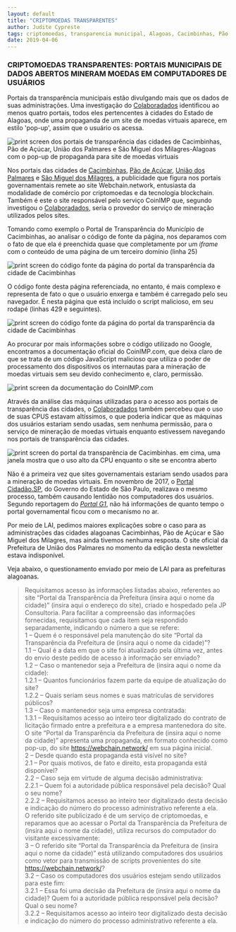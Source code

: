 ```yaml
---
layout: default
title: "CRIPTOMOEDAS TRANSPARENTES"
author: Judite Cypreste
tags: criptomoedas, transparencia municipal, Alagoas, Cacimbinhas, Pão de Açúcar, União dos Palmares, São Miguel dos Milagres
date: 2019-04-06
---
```


### CRIPTOMOEDAS TRANSPARENTES: PORTAIS MUNICIPAIS DE DADOS ABERTOS MINERAM MOEDAS EM COMPUTADORES DE USUÁRIOS

Portais da transparência municipais estão divulgando mais que os dados de suas administrações. Uma investigação do [Colaboradados](https://colaboradados.github.io/) identificou ao menos quatro portais, todos eles pertencentes à cidades do Estado de Alagoas, onde uma propaganda de um site de moedas virtuais aparece, em estilo 'pop-up', assim que o usuário os acessa.

![print screen dos portais de transparência das cidades de Cacimbinhas, Pão de Açúcar, União dos Palmares e São Miguel dos Milagres-Alagoas com o pop-up de propaganda para site de moedas virtuais](/images/blog/criptomoedas-transparentes/pic01.jpg)

Nos portais das cidades de [Cacimbinhas](http://cacimbinhas.al.gov.br/transparencia.htm), [Pão de Açúcar](https://www.paodeacucar.al.gov.br/transparencia.htm), [União dos Palmares](https://jpconsultoriaeassessoria.com.br/transparenciamunicipal/uniaodospalmares/) e [São Miguel dos Milagres](https://cmsaomigueldosmilagres.al.gov.br/transparencia.htm), a publicidade que figura nos portais governamentais remete ao site Webchain.network, entusiasta da modalidade de comércio por criptomoedas e da tecnologia blockchain. Também é este o site responsável pelo serviço CoinIMP que, segundo investigou o [Colaboradados](https://colaboradados.github.io/), seria o provedor do serviço de mineração utilizados pelos sites.

Tomando como exemplo o Portal de Transparência do Município de Cacimbinhas, ao analisar o código de fonte da página, nos deparamos com o fato de que ela é preenchida quase que completamente por um *iframe* com o conteúdo de uma página de um terceiro domínio (linha 25)

![print screen do código fonte da página do portal da transparência da cidade de Cacimbinhas](/images/blog/criptomoedas-transparentes/pic02.jpg)

O código fonte desta página referenciada, no entanto, é mais complexo e representa de fato o que o usuário enxerga e também é carregado pelo seu navegador. É nesta página que está incluído o script malicioso, em seu rodapé (linhas 429 e seguintes).

![print screen do código fonte da página do portal da transparência da cidade de Cacimbinhas](/images/blog/criptomoedas-transparentes/pic03.jpg)

Ao procurar por mais informações sobre o código utilizado no Google, encontramos a documentação oficial do CoinIMP.com, que deixa claro de que se trata de um código JavaScript malicioso que utiliza o poder de processamento dos dispositivos os internautas para a mineração de moedas virtuais sem seu devido conhecimento e, claro, permissão.

![print screen da documentação do CoinIMP.com](/images/blog/criptomoedas-transparentes/pic04.jpg)

Através da análise das máquinas utilizadas para o acesso aos portais de transparência das cidades, o [Colaboradados](https://colaboradados.github.io/) também percebeu que o uso de suas CPUS estavam altíssimos, o que poderia indicar que as máquinas dos usuários estariam sendo usadas, sem nenhuma permissão, para o serviço de mineração de moedas virtuais enquanto estivessem navegando nos portais de transparência das cidades.

![print screen do portal da transparência de Cacimbinhas. em cima, uma janela mostra que o uso alto da CPU enquanto o site se encontra aberto](/images/blog/criptomoedas-transparentes/pic05.jpg)

Não é a primeira vez que sites governamentais estariam sendo usados para a mineração de moedas virtuais. Em novembro de 2017, o [Portal Cidadão.SP](http://www.cidadao.sp.gov.br/), do Governo do Estado de São Paulo, realizava o mesmo processo, também causando lentidão nos computadores dos usuários. Segundo reportagem do [*Portal G1*](https://g1.globo.com/tecnologia/noticia/site-do-governo-de-sp-usou-computador-de-visitante-para-minerar-moeda-virtual.ghtml), não há informações de quanto tempo o portal governamental ficou com o mecanismo no ar.

Por meio de LAI, pedimos maiores explicações sobre o caso para as administrações das cidades alagoanas Cacimbinhas, Pão de Açúcar e São Miguel dos Milagres, mas ainda tivemos nenhuma resposta. O site oficial da Prefeitura de União dos Palmares no momento da edição desta newsletter estava indisponível.

Veja abaixo, o questionamento enviado por meio de LAI para as prefeituras alagoanas.

>Requisitamos acesso às informações listadas abaixo, referentes ao site “Portal da Transparência da Prefeitura (insira aqui o nome da cidade)” (insira aqui o endereço do site), criado e hospedado pela JP Consultoria. Para facilitar a compreensão das informações fornecidas, requisitamos que cada item seja respondido separadamente, indicando o número a que se refere:  
1 – Quem é o responsável pela manutenção do site  “Portal da Transparência da Prefeitura de (insira aqui o nome da cidade)”?  
1.1 – Qual é a data em que o site foi atualizado pela última vez, antes do envio deste pedido de acesso à informação ser enviado?  
1.2 – Caso o mantenedor seja a Prefeitura de (insira aqui o nome da cidade):  
1.2.1  – Quantos funcionários fazem parte da equipe de atualização do site?  
1.2.2  – Quais seriam seus nomes e suas matrículas de servidores públicos?  
1.3 – Caso o mantenedor seja uma empresa contratada:  
1.3.1 – Requisitamos acesso ao inteiro teor digitalizado do contrato de licitação firmado entre a prefeitura e a empresa mantenedora do site.  
O site “Portal da Transparência da Prefeitura de (insira aqui o nome da cidade)” apresenta uma propaganda, em formato conhecido como pop-up, do site https://webchain.network/ em sua página inicial.  
2 – Desde quando esta propaganda está visível no site?  
2.1 – Por quais motivos, de fato e direito, esta propaganda está disponível?  
2.2 – Caso seja em virtude de alguma decisão administrativa:  
2.2.1 – Quem foi a autoridade pública responsável pela decisão? Qual o seu nome?  
2.2.2 – Requisitamos acesso ao inteiro teor digitalizado desta decisão e indicação do número do processo administrativo referente a ela.  
O referido site publicizado é de um serviço de criptomoedas, e reparamos que ao acessar o Portal da Transparência da Prefeitura de (insira aqui o nome da cidade), utiliza recursos do computador do visitante excessivamente:  
3 – O referido site “Portal da Transparência da Prefeitura de (insira aqui o nome da cidade)” está utilizando computadores dos usuários como vetor para transmissão de scripts provenientes do site https://webchain.network/?  
3.2 – Caso os computadores dos usuários estejam sendo utilizados para este fim:  
3.2.1 – Essa foi uma decisão da Prefeitura de (insira aqui o nome da cidade)? Quem foi a autoridade pública responsável pela decisão? Qual o seu nome?  
3.2.2 – Requisitamos acesso ao inteiro teor digitalizado desta decisão e indicação do número do processo administrativo referente a ela.
